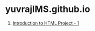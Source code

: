# yuvrajIMS.github.io

<!DOCTYPE html>
<html>
      <head>
	     <meta charset="UTF-8">
      </head>
      <body>
      <ol start="1">
	      <p><li><a href="Intro to HTML final project.html"> Introduction to HTML Project - 1</a></li></p>
      </ol>
      </body>
</html>
